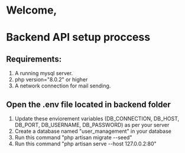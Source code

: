 # Welcome,

# Backend API setup proccess

## Requirements:
1. A running mysql server.
2. php version="8.0.2" or higher
3. A network connection for mail sending.

## Open the .env file located in backend folder

1. Update these enviorement variables (DB_CONNECTION, DB_HOST, DB_PORT, DB_USERNAME, DB_PASSWORD) as per your server
2. Create a database named "user_management" in your database
3. Run this command "php artisan migrate --seed"
4. Run this command "php artisan serve --host 127.0.0.2:80"
